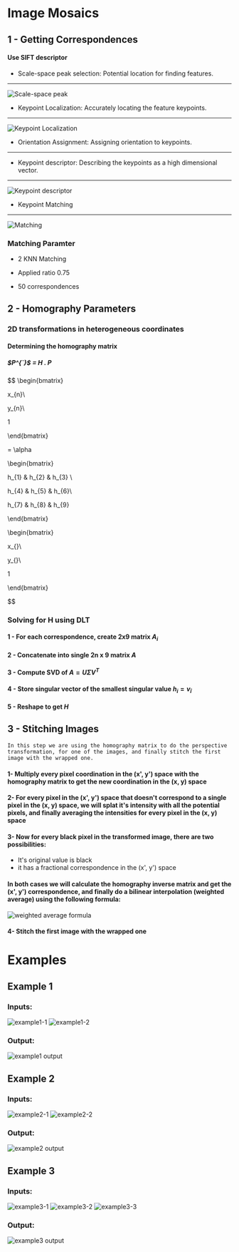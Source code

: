 
# Image Mosaics

## 1 - Getting Correspondences

#### Use SIFT descriptor

- Scale-space peak selection: Potential location for finding features.

---------

  

![Scale-space peak](img1.jpg)

  

- Keypoint Localization: Accurately locating the feature keypoints.

---------

  

![Keypoint Localization](img2.png)

  

- Orientation Assignment: Assigning orientation to keypoints.

---------

  

- Keypoint descriptor: Describing the keypoints as a high dimensional vector.

---------

  

![Keypoint descriptor](img3.png)

  

- Keypoint Matching

---------

  

![Matching](img4.png)

  

### Matching Paramter

- 2 KNN Matching

- Applied ratio 0.75

- 50 correspondences

  

## 2 - Homography Parameters

### 2D transformations in heterogeneous coordinates

#### Determining the homography matrix

##### $P^{`}$ = $H$ . $P$

$$  \begin{bmatrix}

x_{n}\\

y_{n}\\

1

\end{bmatrix}

= \alpha

\begin{bmatrix}

h_{1} & h_{2} & h_{3} \\

h_{4} & h_{5} & h_{6}\\

h_{7} & h_{8} & h_{9}

\end{bmatrix}

\begin{bmatrix}

x_{}\\

y_{}\\

1

\end{bmatrix}

$$

  

### Solving for H using DLT

#### 1 - For each correspondence, create 2x9 matrix $A_{i}$

#### 2 - Concatenate into single 2n x 9 matrix $A$

#### 3 - Compute SVD of $A = U \Sigma V^{T}$

#### 4 - Store singular vector of the smallest singular value $h_{i} = v_{\hat{i}}$

#### 5 - Reshape to get $H$

## 3 - Stitching Images
    In this step we are using the homography matrix to do the perspective
    transformation, for one of the images, and finally stitch the first
    image with the wrapped one.

#### 1- Multiply every pixel coordination in the (x', y') space with the homography matrix  to get the new coordination in the (x, y) space
#### 2- For every pixel in the (x', y') space that doesn't correspond to a single pixel in the (x, y) space, we will splat it's intensity with all the potential pixels, and finally averaging the intensities for every pixel in the (x, y) space
#### 3- Now for every black pixel in the transformed image, there are two possibilities:
  - It's original value is black
  - it has a fractional correspondence in the (x', y') space
 #### In both cases we will calculate the homography inverse matrix and get the (x', y') correspondence, and finally do a bilinear interpolation (weighted average) using the following formula:
 ![weighted average formula](https://latex.codecogs.com/svg.image?W&space;=&space;%5Cfrac%7B%5Csum_%7Bi=1%7D%5E%7Bn%7Dw_%7Bi%7DX_%7Bi%7D%7D%7B%5Csum_%7Bi=1%7D%5E%7Bn%7D&space;w_%7Bi%7D%7D)
 #### 4- Stitch the first image with the wrapped one


# Examples
## Example 1
### Inputs:
![example1-1](../img/image1.jpg)
![example1-2](../img/image2.jpg)
### Output:
![example1 output](ex1output.png)
## Example 2
### Inputs:
![example2-1](../img/example2-1.png)
![example2-2](../img/example2-2.png)
### Output:
![example2 output](ex2output.png)
## Example 3
### Inputs:
![example3-1](../img/shanghai-21.jpg)
![example3-2](../img/shanghai-22.jpg)
![example3-3](../img/shanghai-23.jpg)
### Output:
![example3 output](ex3output.png)